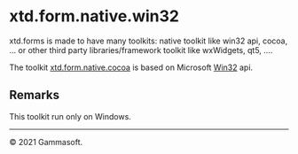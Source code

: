 
# xtd.form.native.win32

xtd.forms is made to have many toolkits: native toolkit like win32 api, cocoa, ... or other third party libraries/framework toolkit like wxWidgets, qt5, ....

The toolkit [xtd.form.native.cocoa](.) is based on Microsoft [Win32](https://docs.microsoft.com/en-us/windows/apps/desktop/) api.

## Remarks

This toolkit run only on Windows.

______________________________________________________________________________________________

© 2021 Gammasoft.
